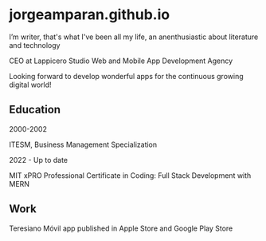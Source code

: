 # jorgeamparan.github.io
I’m writer, that's what I've been all my life, an anenthusiastic about literature and technology

CEO at Lappicero Studio
Web and Mobile App Development Agency

Looking forward to develop wonderful apps for the continuous growing digital world!

## Education
2000-2002 

ITESM, Business Management Specialization

2022 - Up to date

MIT xPRO Professional Certificate in Coding: Full Stack Development with MERN 

## Work

Teresiano Móvil app published in Apple Store and Google Play Store

